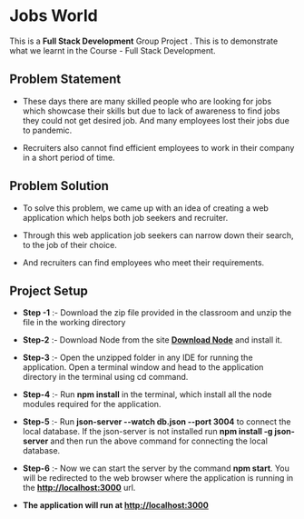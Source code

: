 ﻿# Jobs World

This is a **Full Stack Development** Group Project . This is to demonstrate what we learnt in the Course - Full Stack Development.

## Problem Statement
- These days there are many skilled people who are looking for jobs which showcase their skills but due to lack of awareness to find jobs they could not get desired job. And many employees lost their jobs due to pandemic.

- Recruiters also cannot find efficient employees to work in their company in a short period of time.
## Problem Solution
-   To solve this problem, we came up with an idea of creating a web application which helps both job seekers and recruiter.
    
-   Through this web application job seekers can narrow down their search, to the job of their choice.
    
-   And recruiters can find employees who meet their requirements.
## Project Setup
- **Step -1** :- Download the zip file provided in the classroom and unzip the file in the working directory
- **Step-2** :- Download Node from the site **[Download Node](https://nodejs.org/en/download/)** and install it.
- **Step-3** :- Open the unzipped folder in any IDE for running the application. Open a terminal window and head to the application directory in the terminal using cd command.
- **Step-4** :- Run **npm install** in the terminal, which install all the node modules required for the application.
- **Step-5** :- Run **json-server --watch db.json --port 3004** to connect the local database. If the json-server is not installed run **npm install -g json-server** and then run the above command for connecting the local database.
- **Step-6** :- Now we can start the server by the command **npm start**. You will be redirected to the web browser where the application is running in the **[http://localhost:3000](http://localhost:3000)** url.

- **The application will run at [http://localhost:3000](http://localhost:3000)**


